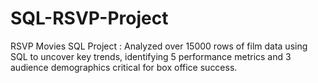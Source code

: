 # SQL-RSVP-Project
RSVP Movies SQL Project : Analyzed over 15000 rows of film data using SQL to uncover key trends, identifying 5 performance metrics and 3 audience demographics critical for box office success.
